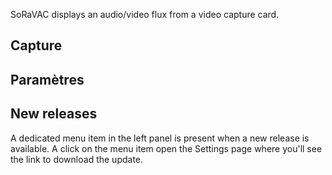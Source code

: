 ﻿SoRaVAC displays an audio/video flux from a video capture card.

## Capture

## Paramètres

## New releases

A dedicated menu item in the left panel is present when a new release is available.
A click on the menu item open the Settings page where you'll see the link to download the update.

